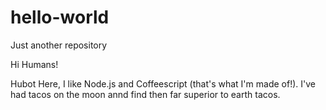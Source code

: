 # hello-world
Just another repository

Hi Humans!

Hubot Here, I like Node.js and Coffeescript (that's what I'm made of!).
I've had tacos on the moon annd find then far superior to earth tacos.
